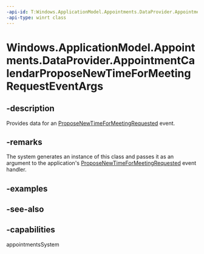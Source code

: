```yaml
---
-api-id: T:Windows.ApplicationModel.Appointments.DataProvider.AppointmentCalendarProposeNewTimeForMeetingRequestEventArgs
-api-type: winrt class
---
```


<!-- Class syntax.
public class AppointmentCalendarProposeNewTimeForMeetingRequestEventArgs : Windows.ApplicationModel.Appointments.DataProvider.IAppointmentCalendarProposeNewTimeForMeetingRequestEventArgs
-->

# Windows.ApplicationModel.Appointments.DataProvider.AppointmentCalendarProposeNewTimeForMeetingRequestEventArgs

## -description
Provides data for an [ProposeNewTimeForMeetingRequested](appointmentdataproviderconnection_proposenewtimeformeetingrequested.md) event.

## -remarks
The system generates an instance of this class and passes it as an argument to the application's [ProposeNewTimeForMeetingRequested](appointmentdataproviderconnection_proposenewtimeformeetingrequested.md) event handler.

## -examples

## -see-also

## -capabilities
appointmentsSystem
